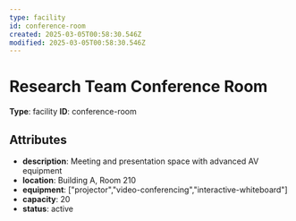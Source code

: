 ```yaml
---
type: facility
id: conference-room
created: 2025-03-05T00:58:30.546Z
modified: 2025-03-05T00:58:30.546Z
---
```


# Research Team Conference Room

**Type**: facility
**ID**: conference-room

## Attributes

- **description**: Meeting and presentation space with advanced AV equipment
- **location**: Building A, Room 210
- **equipment**: ["projector","video-conferencing","interactive-whiteboard"]
- **capacity**: 20
- **status**: active

